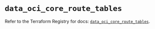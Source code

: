 # `data_oci_core_route_tables`

Refer to the Terraform Registry for docs: [`data_oci_core_route_tables`](https://registry.terraform.io/providers/oracle/oci/7.19.0/docs/data-sources/core_route_tables).
